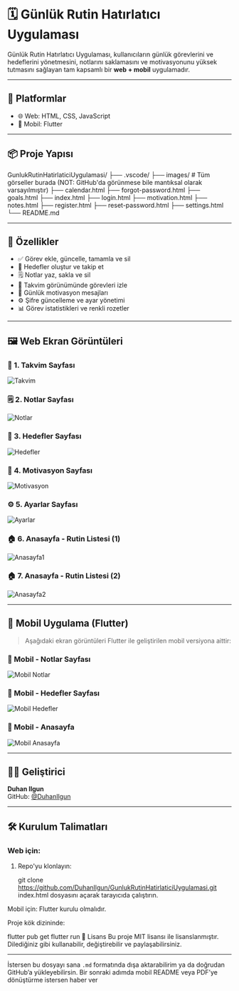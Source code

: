 # 🗓️ Günlük Rutin Hatırlatıcı Uygulaması

Günlük Rutin Hatırlatıcı Uygulaması, kullanıcıların günlük görevlerini ve hedeflerini yönetmesini, notlarını saklamasını ve motivasyonunu yüksek tutmasını sağlayan tam kapsamlı bir **web + mobil** uygulamadır.

---

## 📱 Platformlar

- 🌐 Web: HTML, CSS, JavaScript
- 📱 Mobil: Flutter

---

## 📦 Proje Yapısı

GunlukRutinHatirlaticiUygulamasi/
├── .vscode/
├── images/ # Tüm görseller burada (NOT: GitHub'da görünmese bile mantıksal olarak varsayılmıştır)
├── calendar.html
├── forgot-password.html
├── goals.html
├── index.html
├── login.html
├── motivation.html
├── notes.html
├── register.html
├── reset-password.html
├── settings.html
└── README.md


---

## 🚀 Özellikler

- ✅ Görev ekle, güncelle, tamamla ve sil
- 🎯 Hedefler oluştur ve takip et
- 🗒️ Notlar yaz, sakla ve sil
- 📅 Takvim görünümünde görevleri izle
- 💬 Günlük motivasyon mesajları
- ⚙️ Şifre güncelleme ve ayar yönetimi
- 📊 Görev istatistikleri ve renkli rozetler

---

## 🖼️ Web Ekran Görüntüleri

### 📅 1. Takvim Sayfası
![Takvim](./Screenshot%20from%202025-07-11%2022-11-08.png)

### 🗒️ 2. Notlar Sayfası
![Notlar](./Screenshot%20from%202025-07-11%2022-11-13.png)

### 🎯 3. Hedefler Sayfası
![Hedefler](./Screenshot%20from%202025-07-11%2022-11-17.png)

### 💬 4. Motivasyon Sayfası
![Motivasyon](./Screenshot%20from%202025-07-11%2022-11-24.png)

### ⚙️ 5. Ayarlar Sayfası
![Ayarlar](./Screenshot%20from%202025-07-11%2022-11-29.png)

### 🏠 6. Anasayfa - Rutin Listesi (1)
![Anasayfa1](./Screenshot%20from%202025-07-11%2022-37-26.png)

### 🏠 7. Anasayfa - Rutin Listesi (2)
![Anasayfa2](./Screenshot%20from%202025-07-11%2022-37-33.png)

---

## 📱 Mobil Uygulama (Flutter)

> Aşağıdaki ekran görüntüleri Flutter ile geliştirilen mobil versiyona aittir:

### 📱 Mobil - Notlar Sayfası
![Mobil Notlar](./Screenshot%20from%202025-07-11%2022-56-16.png)

### 🎯 Mobil - Hedefler Sayfası
![Mobil Hedefler](./Screenshot%20from%202025-07-11%2022-57-54.png)

### 🧭 Mobil - Anasayfa
![Mobil Anasayfa](./Screenshot%20from%202025-07-11%2023-01-27.png)

---

## 🧑‍💻 Geliştirici

**Duhan Ilgun**  
GitHub: [@DuhanIlgun](https://github.com/DuhanIlgun)

---

## 🛠️ Kurulum Talimatları

### Web için:
1. Repo'yu klonlayın:

   git clone https://github.com/DuhanIlgun/GunlukRutinHatirlaticiUygulamasi.git
index.html dosyasını açarak tarayıcıda çalıştırın.

Mobil için:
Flutter kurulu olmalıdır.

Proje kök dizininde:


flutter pub get
flutter run
📝 Lisans
Bu proje MIT lisansı ile lisanslanmıştır. Dilediğiniz gibi kullanabilir, değiştirebilir ve paylaşabilirsiniz.



---

İstersen bu dosyayı sana `.md` formatında dışa aktarabilirim ya da doğrudan GitHub’a yükleyebilirsin. Bir sonraki adımda mobil README veya PDF’ye dönüştürme istersen haber ver
